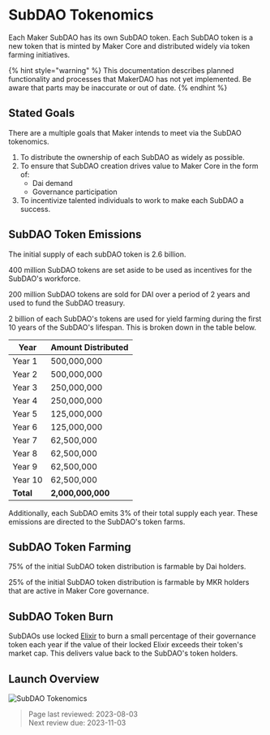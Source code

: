 # SubDAO Tokenomics

Each Maker SubDAO has its own SubDAO token. Each SubDAO token is a new token that is minted by Maker Core and distributed widely via token farming initiatives.

{% hint style="warning" %}
This documentation describes planned functionality and processes that MakerDAO has not yet implemented. Be aware that parts may be inaccurate or out of date.
{% endhint %}

## Stated Goals

There are a multiple goals that Maker intends to meet via the SubDAO tokenomics.

1. To distribute the ownership of each SubDAO as widely as possible.
2. To ensure that SubDAO creation drives value to Maker Core in the form of:
    * Dai demand
    * Governance participation
3. To incentivize talented individuals to work to make each SubDAO a success.

## SubDAO Token Emissions

The initial supply of each subDAO token is 2.6 billion. 

400 million SubDAO tokens are set aside to be used as incentives for the SubDAO's workforce.

200 million SubDAO tokens are sold for DAI over a period of 2 years and used to fund the SubDAO treasury.

2 billion of each SubDAO's tokens are used for yield farming during the first 10 years of the SubDAO's lifespan. This is broken down in the table below.

| **Year**    | **Amount Distributed** |
|---------|--------------------|
| Year 1  |        500,000,000 |
| Year 2  |        500,000,000 |
| Year 3  |        250,000,000 |
| Year 4  |        250,000,000 |
| Year 5  |        125,000,000 |
| Year 6  |        125,000,000 |
| Year 7  |         62,500,000 |
| Year 8  |         62,500,000 |
| Year 9  |         62,500,000 |
| Year 10 |         62,500,000 |
| **Total**   |      **2,000,000,000** |

Additionally, each SubDAO emits 3% of their total supply each year. These emissions are directed to the SubDAO's token farms.

## SubDAO Token Farming

75% of the initial SubDAO token distribution is farmable by Dai holders.

25% of the initial SubDAO token distribution is farmable by MKR holders that are active in Maker Core governance.

## SubDAO Token Burn

SubDAOs use locked [Elixir](elixir.md) to burn a small percentage of their governance token each year if the value of their locked Elixir exceeds their token's market cap. This delivers value back to the SubDAO's token holders.

## Launch Overview

![SubDAO Tokenomics](../assets/images/subdao-tokenomics.png)

>Page last reviewed: 2023-08-03    
>Next review due: 2023-11-03   